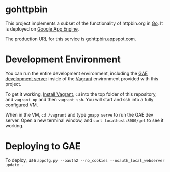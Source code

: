 # gohttpbin
This project implements a subset of the functionality of httpbin.org in
[Go](golang.org). It is deployed on
[Google App Engine](https://developers.google.com/appengine/).

The production URL for this service is gohttpbin.appspot.com.

# Development Environment
You can run the entire development environment, including the
[GAE development server](https://developers.google.com/appengine/docs/go/gettingstarted/devenvironment)
inside of the [Vagrant](http://vagrantup.com) environment provided with this
project.

To get it working,
[Install Vagrant](http://docs.vagrantup.com/v2/installation/index.html),
`cd` into the top folder of this repository, and `vagrant up` and then
`vagrant ssh`. You will start and ssh into a fully configured VM.

When in the VM, `cd /vagrant` and type `goapp serve` to run the GAE dev server.
Open a new terminal window, and `curl localhost:8080/get` to see it working.

# Deploying to GAE
To deploy, use
`appcfg.py --oauth2 --no_cookies --noauth_local_webserver update .`
